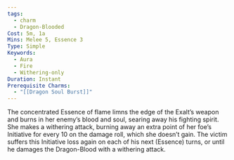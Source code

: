 ```yaml
---
tags:
  - charm
  - Dragon-Blooded
Cost: 5m, 1a
Mins: Melee 5, Essence 3
Type: Simple
Keywords:
  - Aura
  - Fire
  - Withering-only
Duration: Instant
Prerequisite Charms:
  - "[[Dragon Soul Burst]]"
---
```

The concentrated Essence of flame limns the edge of the Exalt’s weapon and burns in her enemy’s blood and soul, searing away his fighting spirit. She makes a withering attack, burning away an extra point of her foe’s Initiative for every 10 on the damage roll, which she doesn’t gain. The victim suffers this Initiative loss again on each of his next (Essence) turns, or until he damages the Dragon-Blood with a withering attack.